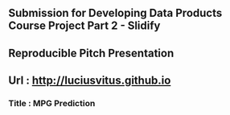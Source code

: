 ## Submission for Developing Data Products Course Project Part 2 - Slidify 
## Reproducible Pitch Presentation
## Url : http://luciusvitus.github.io
### Title : MPG Prediction
